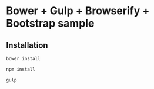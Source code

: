 # Bower + Gulp + Browserify + Bootstrap sample

## Installation
```sh
bower install
```

```sh
npm install
```

```sh
gulp
```